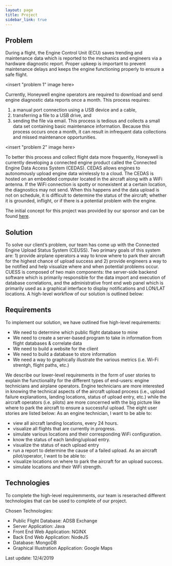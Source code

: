 ```yaml
---
layout: page
title: Project
sidebar_link: true
---
```


## Problem
During a flight, the Engine Control Unit (ECU) saves trending and maintenance data which is reported to the mechanics and engineers via a hardware diagnostic report. Proper upkeep is important to prevent maintenance delays and keeps the engine functioning properly to ensure a safe flight.

<insert "problem 1" image here>

Currently, Honeywell engine operators are required to download and send engine diagnostic data reports once a month. This process requires:
1. a manual port connection using a USB device and a cable,
2. transferring a file to a USB drive, and
3. sending the file via email.
This process is tedious and collects a small data set containing basic maintenance information. Because this process occurs once a month, it can result in infrequent data collections and missed maintenance opportunities.

<insert "problem 2" image here>

To better this process and collect flight data more frequently, Honeywell is currently developing a connected engine product called the Connected Engine Data Access System (CEDAS). CEDAS allows engines to autonomously upload engine data wirelessly to a cloud. The CEDAS is hosted on an embedded computer located in the aircraft along with a WiFi antenna. If the WiFi connection is spotty or nonexistent at a certain location, the diagnostics may not send. When this happens and the data upload is not on schedule, it is difficult to determine the status of the aircraft; whether it is grounded, inflight, or if there is a potential problem with the engine. 

The initial concept for this project was provided by our sponsor and can be found [here](https://www.cefns.nau.edu/~edo/Classes/CS_Capstone/Projects/F19/Mitchell-WiFi-Signal-Location.pdf).

## Solution
To solve our client’s problem, our team has come up with the Connected Engine Upload Status System (CEUSS). Two primary goals of this system are: 1) provide airplane operators a way to know where to park their aircraft for the highest chance of upload success and 2) provide engineers a way to be notified and help visualize where and when potential problems occur. CUESS is composed of two main components: the server-side backend software which is primarily responsible for the data import and execution of database correlations, and the administrative front end web panel which is primarily used as a graphical interface to display notifications and LON/LAT locations.
A high-level workflow of our solution is outlined below:
<insert solution here>

## Requirements
To implement our solution, we have outlined five high-level requirements:
- We need to determine which public flight database to mine 
- We need to create a server-based program to take in information from flight databases & correlate data
- We need to build a website for the client
- We need to build a database to store information
- We need a way to graphically illustrate the various metrics (i.e. Wi-Fi strentgh, flight paths, etc.)

We describe our lower-level requirements in the form of user stories to explain the functionality for the different types of end-users: engine technicians and airplane operators. Engine technicians are more interested in knowing the technical aspects of the aircraft upload process (i.e., upload failure explanations, landing locations, status of upload entry, etc.) while the aircraft operators (i.e. pilots) are more concerned with the big picture like where to park the aircraft to ensure a successful upload.
The eight user stories are listed below:
As an engine technician, I want to be able to:
- view all aircraft landing locations, every 24 hours.
- visualize all flights that are currently in progress.
- simulate various locations and their corresponding WiFi configuration.
- know the status of each landing/upload entry.
- visualize the status of each upload entry
- run a report to determine the cause of a failed upload.
As an aircraft pilot/operator, I want to be able to:
- visualize locations on where to park the aircraft for an upload success.
- simulate locations and their WiFi strength.

## Technologies
To complete the high-level requiremments, our team is reserached different technologies that can be used to complete of our project.

Chosen Technologies:
- Public Flight Database: ADSB Exchange 
- Server Application: Java
- Front End Web Application: NGINX
- Back End Web Application: NodeJS
- Database: MongoDB
- Graphical Illustration Application: Google Maps

Last update: 12/4/2019
